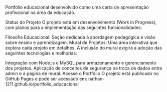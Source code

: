 Portfólio educacional desenvolvido como uma carta de apresentação profissional na área da educação.

 Status do Projeto
O projeto está em desenvolvimento (Work in Progress), com planos para a implementação das seguintes funcionalidades:

 Filosofia Educacional: Seção dedicada à abordagem pedagógica e visão sobre ensino e aprendizagem.
 Mural de Projetos: Uma área interativa que explora cada projeto em detalhes.
A inclusão do mural exigirá a adoção das seguintes tecnologias e melhorias:

 Integração com Node.js e MySQL para armazenamento e gerenciamento dos projetos.
 Aplicação de conceitos de segurança na troca de dados entre admin e a página de mural.
 Acesse o Portfólio
O projeto está publicado no GitHub Pages e pode ser acessado em:
 nathan-1211.github.io/portfolio_educacional
